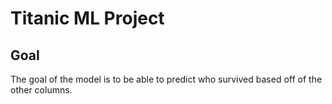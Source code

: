 # Titanic ML Project

## Goal
The goal of the model is to be able to predict who survived based off of the other columns.